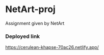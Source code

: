 # NetArt-proj
Assignment given by NetArt

### Deployed link
https://cerulean-khapse-70ac26.netlify.app/
